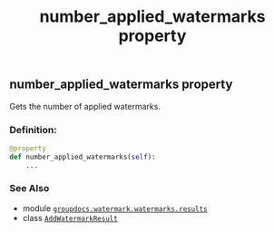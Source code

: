 ﻿---
title: number_applied_watermarks property
second_title: GroupDocs.Watermark for Python via .NET API References
description: 
type: docs
url: /python-net/groupdocs.watermark.watermarks.results/addwatermarkresult/number_applied_watermarks/
is_root: false
weight: 30
---

## number_applied_watermarks property


Gets the number of applied watermarks.
### Definition:
```python
@property
def number_applied_watermarks(self):
    ...
```

### See Also
* module [`groupdocs.watermark.watermarks.results`](../../)
* class [`AddWatermarkResult`](/watermark/python-net/groupdocs.watermark.watermarks.results/addwatermarkresult)
